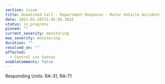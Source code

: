 ```yaml
---
section: issue
title: Unwatched Call - Department Response - Motor Vehicle Accident
date: 2021-01-28T21:45:56.302Z
status: in_progress
pinned: ""
current_severity: monitoring
max_severity: monitoring
duration: ""
resolved_on: ""
affected:
  - Central Los Santos
enableComments: false
---
```

Responding Units: RA-31, RA-71